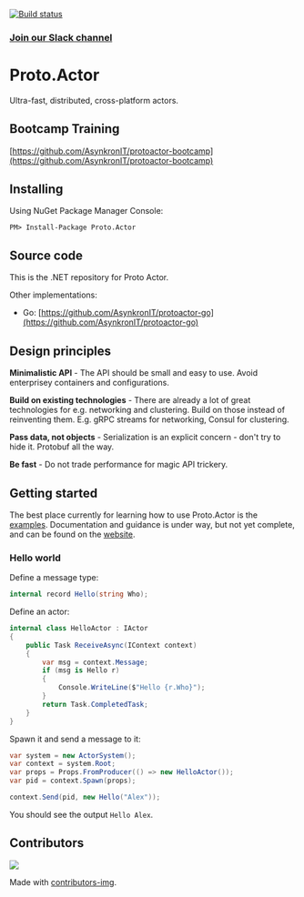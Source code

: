 [![Build status](https://ci.appveyor.com/api/projects/status/cmpnw19ur8j25xn4/branch/master?svg=true)](https://ci.appveyor.com/project/protoactor-ci/protoactor-dotnet/branch/master)

### [Join our Slack channel](https://join.slack.com/t/asynkron/shared_invite/zt-ko824601-yGN1d3GHF9jzZX2VtONodQ)

# Proto.Actor
Ultra-fast, distributed, cross-platform actors.

## Bootcamp Training

[https://github.com/AsynkronIT/protoactor-bootcamp](https://github.com/AsynkronIT/protoactor-bootcamp)

## Installing

Using NuGet Package Manager Console:

`PM> Install-Package Proto.Actor`

## Source code
This is the .NET repository for Proto Actor.

Other implementations:
* Go: [https://github.com/AsynkronIT/protoactor-go](https://github.com/AsynkronIT/protoactor-go)

## Design principles

**Minimalistic API** - The API should be small and easy to use. Avoid enterprisey containers and configurations.

**Build on existing technologies** - There are already a lot of great technologies for e.g. networking and clustering. Build on those instead of reinventing them. E.g. gRPC streams for networking, Consul for clustering.

**Pass data, not objects** - Serialization is an explicit concern - don't try to hide it. Protobuf all the way.

**Be fast** - Do not trade performance for magic API trickery.

## Getting started

The best place currently for learning how to use Proto.Actor is the [examples](https://github.com/AsynkronIT/protoactor-dotnet/tree/dev/examples). Documentation and guidance is under way, but not yet complete, and can be found on the [website](https://proto.actor/docs/).

### Hello world

Define a message type:

```csharp
internal record Hello(string Who);
```

Define an actor:

```csharp
internal class HelloActor : IActor
{
    public Task ReceiveAsync(IContext context)
    {
        var msg = context.Message;
        if (msg is Hello r)
        {
            Console.WriteLine($"Hello {r.Who}");
        }
        return Task.CompletedTask;
    }
}
```

Spawn it and send a message to it:

```csharp
var system = new ActorSystem();
var context = system.Root;
var props = Props.FromProducer(() => new HelloActor());
var pid = context.Spawn(props);

context.Send(pid, new Hello("Alex"));
```

You should see the output `Hello Alex`.


## Contributors

<a href="https://github.com/AsynkronIT/protoactor-dotnet/graphs/contributors">
  <img src="https://contributors-img.firebaseapp.com/image?repo=AsynkronIT/protoactor-dotnet" />
</a>

Made with [contributors-img](https://contributors-img.firebaseapp.com).
